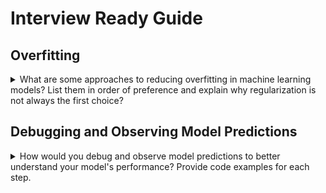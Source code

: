 # Interview Ready Guide

## Overfitting

<details>
<summary>What are some approaches to reducing overfitting in machine learning models? List them in order of preference and explain why regularization is not always the first choice?</summary>
 
We do not necessarily need to rely on dropout or other regularization approaches to reduce overfitting. There are other techniques we should try first, since regularization, by definition, biases our model towards simplicity—which we only want to do if we know that's necessary. This is the order that we recommend using for reducing overfitting (more details about each in a moment):

- Add more data
- Use data augmentation
- Use architectures that generalize well
- Add regularization (e.g. dropout, l1/l2 regularization)
- Reduce architecture complexity (reduce filters → hard to do)

Assume you've already collected as much data as you can, so step (1) isn't relevant (this is true for most Kaggle competitions, for instance). The next step (2) is data augmentation. This refers to creating additional synthetic data, based on reasonable modifications of your input data. For images, this is likely to involve one or more of: flipping, rotation, zooming, cropping, panning, minor color changes.

Which types of augmentation are appropriate depends on your data. For regular photos, for instance, you'll want to use horizontal flipping, but not vertical flipping (since an upside down car is much less common than a car the right way up, for instance!).

It is recommended to always use at least some light data augmentation, unless you have so much data that your model will never see the same input twice.

</details>

## Debugging and Observing Model Predictions

<details>
<summary>How would you debug and observe model predictions to better understand your model's performance? Provide code examples for each step.</summary>

First, calculate the predictions on the validation set, since we know those labels, rather than looking at the test set.

```python
vgg.model.load_weights(latest_weights_filename)
```

```python
val_batches, probs = vgg.test(VAL_PATH, batch_size = batch_size)
# Found 2000 images belonging to 2 classes.
```

```python
filenames = val_batches.filenames
expected_labels = val_batches.classes # makes them 0 or 1

our_predictions = probs[:, 0]
our_labels = np.round(1 - our_predictions)
```

**Ways to observe predictions:**

1. **A few correct labels at random**
    ```python
    correct = np.where(preds==val_labels[:,1])[0]
    idx = permutation(correct)[:n_view]
    plots_idx(idx, probs[idx])
    ```

2. **A few incorrect labels at random**
    ```python
    incorrect = np.where(preds!=val_labels[:,1])[0]
    idx = permutation(incorrect)[:n_view]
    plots_idx(idx, probs[idx])
    ```

3. **The most correct labels of each class (highest probability that are correct)**
    ```python
    correct_cats = np.where((preds==0) & (preds==val_labels[:,1]))[0]
    most_correct_cats = np.argsort(probs[correct_cats])[::-1][:n_view]
    plots_idx(correct_cats[most_correct_cats], probs[correct_cats][most_correct_cats])
    ```

4. **The most incorrect labels of each class (highest probability that are incorrect)**
    ```python
    incorrect_dogs = np.where((preds==1) & (preds!=val_labels[:,1]))[0]
    most_incorrect_dogs = np.argsort(probs[incorrect_dogs])[:n_view]
    plots_idx(incorrect_dogs[most_incorrect_dogs], 1-probs[incorrect_dogs][most_incorrect_dogs])
    ```

5. **The most uncertain labels (probability closest to 0.5)**
    ```python
    most_uncertain = np.argsort(np.abs(probs-0.5))
    plots_idx(most_uncertain[:n_view], probs[most_uncertain])
    ```

_Source: https://www.cs.utah.edu/~cmertin/dogs+cats+redux.html_

</details>
